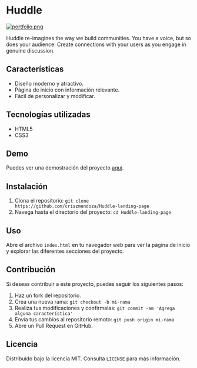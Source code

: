 # Huddle

[![portfolio.png](https://i.postimg.cc/44KG3Lq6/portfolio.png)](https://postimg.cc/7bydsVxh)

Huddle re-imagines the way we build communities. You have a voice, but so does your audience. Create connections with your users as you engage in genuine discussion.

## Características

- Diseño moderno y atractivo.
- Página de inicio con información relevante.
- Fácil de personalizar y modificar.

## Tecnologías utilizadas

- HTML5
- CSS3

## Demo

Puedes ver una demostración del proyecto [aquí](https://criszmendoza.github.io/Huddle-landing-page/).

## Instalación

1. Clona el repositorio: `git clone https://github.com/criszmendoza/Huddle-landing-page`
2. Navega hasta el directorio del proyecto: `cd Huddle-landing-page`

## Uso

Abre el archivo `index.html` en tu navegador web para ver la página de inicio y explorar las diferentes secciones del proyecto.

## Contribución

Si deseas contribuir a este proyecto, puedes seguir los siguientes pasos:

1. Haz un fork del repositorio.
2. Crea una nueva rama: `git checkout -b mi-rama`
3. Realiza tus modificaciones y confirmalas: `git commit -am 'Agrega alguna característica'`
4. Envía tus cambios al repositorio remoto: `git push origin mi-rama`
5. Abre un Pull Request en GitHub.


## Licencia

Distribuido bajo la licencia MIT. Consulta `LICENSE` para más información.

